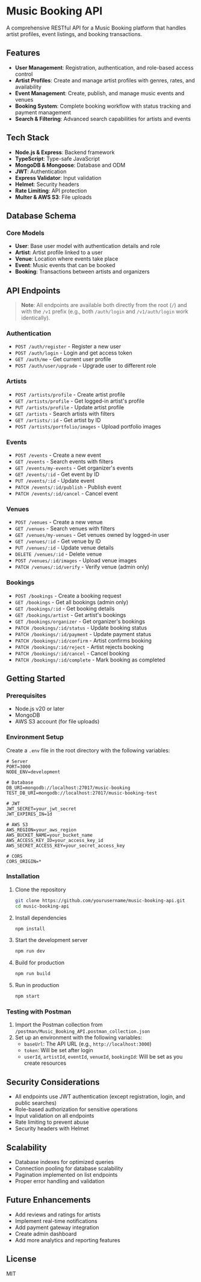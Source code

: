 # Music Booking API

A comprehensive RESTful API for a Music Booking platform that handles artist profiles, event listings, and booking transactions.

## Features

- **User Management**: Registration, authentication, and role-based access control
- **Artist Profiles**: Create and manage artist profiles with genres, rates, and availability
- **Event Management**: Create, publish, and manage music events and venues
- **Booking System**: Complete booking workflow with status tracking and payment management
- **Search & Filtering**: Advanced search capabilities for artists and events

## Tech Stack

- **Node.js & Express**: Backend framework
- **TypeScript**: Type-safe JavaScript
- **MongoDB & Mongoose**: Database and ODM
- **JWT**: Authentication
- **Express Validator**: Input validation
- **Helmet**: Security headers
- **Rate Limiting**: API protection
- **Multer & AWS S3**: File uploads

## Database Schema

### Core Models

- **User**: Base user model with authentication details and role
- **Artist**: Artist profile linked to a user
- **Venue**: Location where events take place
- **Event**: Music events that can be booked
- **Booking**: Transactions between artists and organizers

## API Endpoints

> **Note**: All endpoints are available both directly from the root (`/`) and with the `/v1` prefix (e.g., both `/auth/login` and `/v1/auth/login` work identically).

### Authentication

- `POST /auth/register` - Register a new user
- `POST /auth/login` - Login and get access token
- `GET /auth/me` - Get current user profile
- `POST /auth/user/upgrade` - Upgrade user to different role

### Artists

- `POST /artists/profile` - Create artist profile
- `GET /artists/profile` - Get logged-in artist's profile
- `PUT /artists/profile` - Update artist profile
- `GET /artists` - Search artists with filters
- `GET /artists/:id` - Get artist by ID
- `POST /artists/portfolio/images` - Upload portfolio images

### Events

- `POST /events` - Create a new event
- `GET /events` - Search events with filters
- `GET /events/my-events` - Get organizer's events
- `GET /events/:id` - Get event by ID
- `PUT /events/:id` - Update event
- `PATCH /events/:id/publish` - Publish event
- `PATCH /events/:id/cancel` - Cancel event

### Venues

- `POST /venues` - Create a new venue
- `GET /venues` - Search venues with filters
- `GET /venues/my-venues` - Get venues owned by logged-in user
- `GET /venues/:id` - Get venue by ID
- `PUT /venues/:id` - Update venue details
- `DELETE /venues/:id` - Delete venue
- `POST /venues/:id/images` - Upload venue images
- `PATCH /venues/:id/verify` - Verify venue (admin only)

### Bookings

- `POST /bookings` - Create a booking request
- `GET /bookings` - Get all bookings (admin only)
- `GET /bookings/:id` - Get booking details
- `GET /bookings/artist` - Get artist's bookings
- `GET /bookings/organizer` - Get organizer's bookings
- `PATCH /bookings/:id/status` - Update booking status
- `PATCH /bookings/:id/payment` - Update payment status
- `PATCH /bookings/:id/confirm` - Artist confirms booking
- `PATCH /bookings/:id/reject` - Artist rejects booking
- `PATCH /bookings/:id/cancel` - Cancel booking
- `PATCH /bookings/:id/complete` - Mark booking as completed

## Getting Started

### Prerequisites

- Node.js v20 or later
- MongoDB
- AWS S3 account (for file uploads)

### Environment Setup

Create a `.env` file in the root directory with the following variables:

```env
# Server
PORT=3000
NODE_ENV=development

# Database
DB_URI=mongodb://localhost:27017/music-booking
TEST_DB_URI=mongodb://localhost:27017/music-booking-test

# JWT
JWT_SECRET=your_jwt_secret
JWT_EXPIRES_IN=1d

# AWS S3
AWS_REGION=your_aws_region
AWS_BUCKET_NAME=your_bucket_name
AWS_ACCESS_KEY_ID=your_access_key_id
AWS_SECRET_ACCESS_KEY=your_secret_access_key

# CORS
CORS_ORIGIN=*
```

### Installation

1. Clone the repository
   ```bash
   git clone https://github.com/yourusername/music-booking-api.git
   cd music-booking-api
   ```

2. Install dependencies
   ```bash
   npm install
   ```

3. Start the development server
   ```bash
   npm run dev
   ```

4. Build for production
   ```bash
   npm run build
   ```

5. Run in production
   ```bash
   npm start
   ```

### Testing with Postman

1. Import the Postman collection from `/postman/Music_Booking_API.postman_collection.json`
2. Set up an environment with the following variables:
   - `baseUrl`: The API URL (e.g., `http://localhost:3000`)
   - `token`: Will be set after login
   - `userId`, `artistId`, `eventId`, `venueId`, `bookingId`: Will be set as you create resources

## Security Considerations

- All endpoints use JWT authentication (except registration, login, and public searches)
- Role-based authorization for sensitive operations
- Input validation on all endpoints
- Rate limiting to prevent abuse
- Security headers with Helmet

## Scalability

- Database indexes for optimized queries
- Connection pooling for database scalability
- Pagination implemented on list endpoints
- Proper error handling and validation

## Future Enhancements

- Add reviews and ratings for artists
- Implement real-time notifications
- Add payment gateway integration
- Create admin dashboard
- Add more analytics and reporting features

## License

MIT